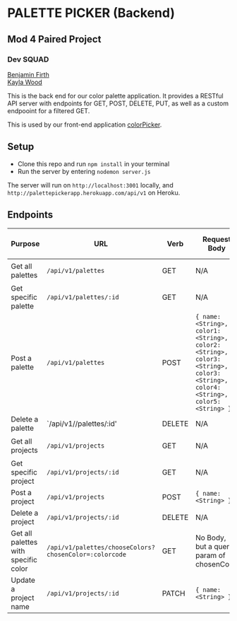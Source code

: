 # PALETTE PICKER (Backend)

## Mod 4 Paired Project
### Dev SQUAD
[Benjamin Firth](https://github.com/benjamin-firth)  
[Kayla Wood](https://github.com/kaylaewood)  

This is the back end for our color palette application.  It provides a RESTful API server with endpoints for GET, POST, DELETE, PUT, as well as a custom endpooint for a filtered GET.

This is used by our front-end application [colorPicker](https://github.com/kaylaewood/colorPickerFrontend).

## Setup
- Clone this repo and run `npm install` in your terminal
- Run the server by entering `nodemon server.js`

The server will run on `http://localhost:3001` locally, and `http://palettepickerapp.herokuapp.com/api/v1` on Heroku.

## Endpoints  

| Purpose | URL | Verb | Request Body | Sample Success Response |
|----|----|----|----|----|
| Get all palettes |`/api/v1/palettes`| GET | N/A | `{palettes: [{}, {}, ...]}`  |
| Get specific palette |`/api/v1/palettes/:id`| GET | N/A | `{}` |
| Post a palette |`/api/v1/palettes`| POST | `{ name: <String>, color1: <String>, color2: <String>, color3: <String>, color3: <String>, color4: <String>, color5: <String> }` | `{ id: <Number> }` |
| Delete a palette |`/api/v1//palettes/:id'| DELETE | N/A | |
| Get all projects |`/api/v1/projects`| GET | N/A | `{projects: [{}, {}, ...]}` |
| Get specific project |`/api/v1/projects/:id`| GET | N/A | `{}` |
| Post a project |`/api/v1/projects`| POST | `{ name: <String> }` | `{ id: <Number> }` |
| Delete a project |`/api/v1/projects/:id`| DELETE | N/A | |
| Get all palettes with specific color |`/api/v1/palettes/chooseColors?chosenColor=:colorcode`| GET | No Body, but a query param of chosenColor | `{palettes: [{}, {}, ...]}` |
| Update a project name |`/api/v1/projects/:id`| PATCH | `{ name: <String> }` | `{ id: <Number> }` |

